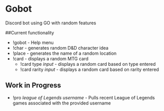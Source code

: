 # Gobot
Discord bot using GO with random features

##Current functionality
* !gobot - Help menu
* !char - generates random D&D character idea
* !place - generates the name of a random location
* !card - displays a random MTG card
  * !card type *input* - displays a random card based on type entered
  * !card rarity *input* - displays a random card based on rarity entered


## Work in Progress
* !pro *league of Legends username* - Pulls recent League of Legends games associated with the provided username
